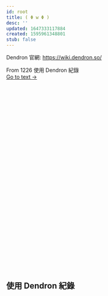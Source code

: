 ```yaml
---
id: root
title: ( Φ w Φ )
desc: ''
updated: 1647333117884
created: 1595961348801
stub: false
---
```


Dendron 官網: https://wiki.dendron.so/

<!-- ![[首次使用 Dendron 紀錄|drops.2021.1226-first-day#使用-dendron-紀錄:#*]] -->
<div class="portal-container">
<div class="portal-head">
<div class="portal-backlink">
<div class="portal-title">From <span class="portal-text-title">1226 使用 Dendron 紀錄</span></div>
<a href="/notes/DTeYpEuPv3KIHugUyqZPu" class="portal-arrow">Go to text <span class="right-arrow">→</span></a>
</div>
</div>
<div id="portal-parent-anchor" class="portal-parent" markdown="1">
<div class="portal-parent-fader-top"></div>
<div class="portal-parent-fader-bottom"></div><h2 id="使用-dendron-紀錄"><a aria-hidden="true" class="anchor-heading" href="#使用-dendron-紀錄"><svg aria-hidden="true" viewBox="0 0 16 16"><use xlink:href="#svg-link"></use></svg></a>使用 Dendron 紀錄</h2>
</div></div>
